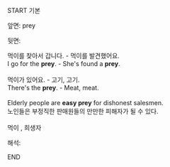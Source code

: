 START
기본

앞면:
prey


뒷면:
<div><div>먹이를 찾아서 갑니다. - 먹이를 발견했어요.</div></div><div><div>I go for the <strong>prey</strong>. - She's found a <strong>prey</strong>.<br><br><div><div>먹이가 있어요. - 고기, 고기.</div></div><div><div>There's the <strong>prey</strong>. - Meat, meat.<br><br><div>Elderly people are <b>easy prey</b> for dishonest salesmen. </div><div>노인들은 부정직한 판매원들의 만만한 피해자가 될 수 있다.</div><br>먹이 , 희생자</div></div></div></div>


해석:

END